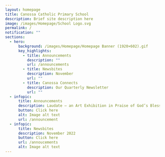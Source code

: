 ```yaml
---
layout: homepage
title: Canossa Catholic Primary School
description: Brief site description here
image: /images/Homepage/School Logo.svg
permalink: /
notification: ""
sections:
  - hero:
      background: /images/Homepage/Homepage Banner (1920×602).gif
      key_highlights:
        - title: Announcements
          description: ""
          url: /announcements
        - title: Newsbites
          description: November
          url: ""
        - title: Canossa Connects
          description: Our Quarterly Newsletter
          url: ""
  - infopic:
      title: Announcements
      description: Laudate – an Art Exhibition in Praise of God’s Blessings
      button: Click here
      alt: Image alt text
      url: /announcement
  - infopic:
      title: Newsbites
      description: November 2022
      button: Click here
      url: /annoucements
      alt: Image alt text
---
```

